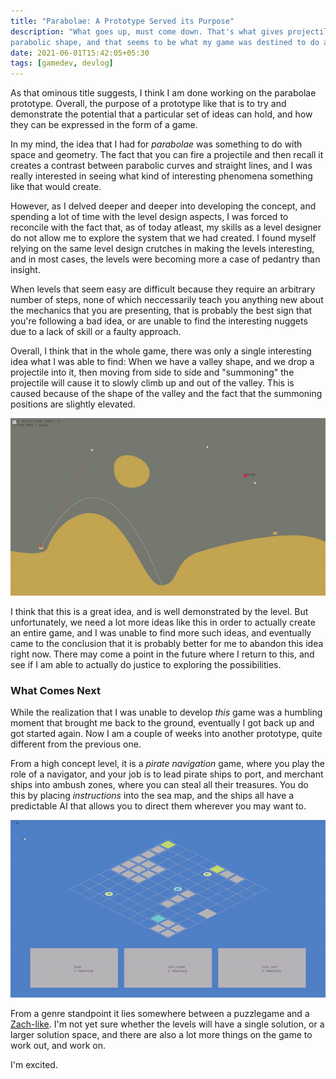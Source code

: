 ```yaml
---
title: "Parabolae: A Prototype Served its Purpose"
description: "What goes up, must come down. That's what gives projectiles their
parabolic shape, and that seems to be what my game was destined to do as well."
date: 2021-06-01T15:42:05+05:30
tags: [gamedev, devlog]
---
```


As that ominous title suggests, I think I am done working on the parabolae
prototype. Overall, the purpose of a prototype like that is to try and
demonstrate the potential that a particular set of ideas can hold, and how they
can be expressed in the form of a game.

In my mind, the idea that I had for _parabolae_ was something to do with space
and geometry. The fact that you can fire a projectile and then recall it creates
a contrast between parabolic curves and straight lines, and I was really
interested in seeing what kind of interesting phenomena something like that
would create.

However, as I delved deeper and deeper into developing the concept, and spending
a lot of time with the level design aspects, I was forced to reconcile with the
fact that, as of today atleast, my skills as a level designer do not allow me to
explore the system that we had created. I found myself relying on the same level
design crutches in making the levels interesting, and in most cases, the levels
were becoming more a case of pedantry than insight.

When levels that seem easy are difficult because they require an arbitrary
number of steps, none of which neccessarily teach you anything new about the
mechanics that you are presenting, that is probably the best sign that you're
following a bad idea, or are unable to find the interesting nuggets due
to a lack of skill or a faulty approach.

Overall, I think that in the whole game, there was only a single interesting
idea what I was able to find:
When we have a valley shape, and we drop a projectile into it, then moving from
side to side and "summoning" the projectile will cause it to slowly climb up and
out of the valley. This is caused because of the shape of the valley and the
fact that the summoning positions are slightly elevated.

<div class='flex-center'>
<img src='/parabolae/idea1.gif' alt='An Interesting Idea'/>
</div>

I think that this is a great idea, and is well demonstrated by the level. But
unfortunately, we need a lot more ideas like this in order to actually create an
entire game, and I was unable to find more such ideas, and eventually came to
the conclusion that it is probably better for me to abandon this idea right now.
There may come a point in the future where I return to this, and see if I am
able to actually do justice to exploring the possibilities.

### What Comes Next

While the realization that I was unable to develop _this_ game was a humbling
moment that brought me back to the ground, eventually I got back up and got
started again. Now I am a couple of weeks into another prototype, quite
different from the previous one.

From a high concept level, it is a _pirate navigation_ game, where you play the
role of a navigator, and your job is to lead pirate ships to port, and merchant
ships into ambush zones, where you can steal all their treasures. You do this by
placing _instructions_ into the sea map, and the ships all have a predictable AI
that allows you to direct them wherever you may want to.

<div class='flex-center'>
<img src='/pirates/pirates1.gif' alt='A New Prototype'/>
</div>

From a genre standpoint it lies somewhere between a puzzlegame and a
[Zach-like](https://www.zachtronics.com/). I'm not yet sure whether the levels
will have a single solution, or a larger solution space, and there are also a
lot more things on the game to work out, and work on.

I'm excited.
